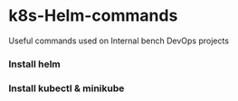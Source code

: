 # k8s-Helm-commands
Useful commands used on Internal bench DevOps projects

### Install helm
### Install kubectl & minikube
